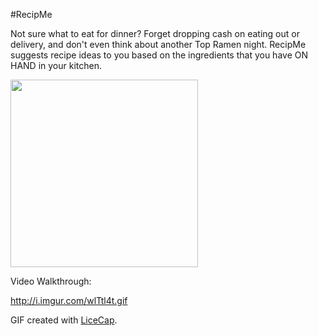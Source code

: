 #RecipMe

Not sure what to eat for dinner? Forget dropping cash on eating out or delivery, and don't even think about another Top Ramen night. RecipMe suggests recipe ideas to you based on the ingredients that you have ON HAND in your kitchen.

<img src="http://i.imgur.com/A1H8c0Y.png" width="300px" />

Video Walkthrough:

http://i.imgur.com/wlTtl4t.gif

GIF created with [LiceCap](http://www.cockos.com/licecap/).

